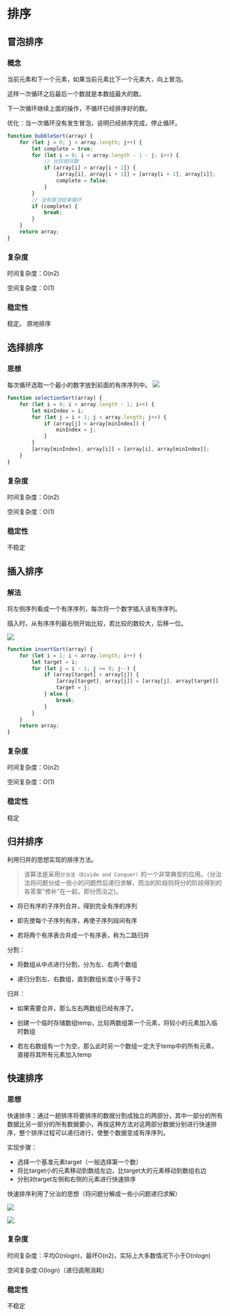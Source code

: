 # 排序

## 冒泡排序

### 概念
当前元素和下一个元素，如果当前元素比下一个元素大，向上冒泡。

这样一次循环之后最后一个数就是本数组最大的数。

下一次循环继续上面的操作，不循环已经排序好的数。

优化：当一次循环没有发生冒泡，说明已经排序完成，停止循环。
```js
function bubbleSort(array) {
    for (let j = 0; j < array.length; j++) {
        let complete = true;
        for (let i = 0; i < array.length - 1 - j; i++) {
            // 比较相邻数
            if (array[i] > array[i + 1]) {
                [array[i], array[i + 1]] = [array[i + 1], array[i]];
                complete = false;
            }
        }
        // 没有冒泡结束循环
        if (complete) {
            break;
        }
    }
    return array;
}
```

### 复杂度
时间复杂度：O(n2)

空间复杂度：O(1)

### 稳定性
稳定。   原地排序


## 选择排序

### 思想
每次循环选取一个最小的数字放到前面的有序序列中。
![](https://s1.ax1x.com/2020/07/14/UadD8x.gif)

```js
function selectionSort(array) {
    for (let i = 0; i < array.length - 1; i++) {
        let minIndex = i;
        for (let j = i + 1; j < array.length; j++) {
            if (array[j] < array[minIndex]) {
                minIndex = j;
            }
        }
        [array[minIndex], array[i]] = [array[i], array[minIndex]];
    }
}
```
### 复杂度
时间复杂度：O(n2)

空间复杂度：O(1)

### 稳定性
不稳定



## 插入排序


### 解法

将左侧序列看成一个有序序列，每次将一个数字插入该有序序列。

插入时，从有序序列最右侧开始比较，若比较的数较大，后移一位。

![](https://s1.ax1x.com/2020/07/14/UawuQK.gif)
```js
function insertSort(array) {
    for (let i = 1; i < array.length; i++) {
        let target = i;
        for (let j = i - 1; j >= 0; j--) {
            if (array[target] < array[j]) {
                [array[target], array[j]] = [array[j], array[target]]
                target = j;
            } else {
                break;
            }
        }
    }
    return array;
}
```
### 复杂度
时间复杂度：O(n2)

空间复杂度：O(1)

### 稳定性
稳定

## 归并排序
利用归并的思想实现的排序方法。

>该算法是采用`分治法（Divide and Conquer）`的一个非常典型的应用。（分治法将问题分成一些小的问题然后递归求解，而治的阶段则将分的阶段得到的各答案"修补"在一起，即分而治之)。

* 将已有序的子序列合并，得到完全有序的序列

* 即先使每个子序列有序，再使子序列段间有序

* 若将两个有序表合并成一个有序表，称为二路归并


分割：

* 将数组从中点进行分割，分为左、右两个数组

* 递归分割左、右数组，直到数组长度小于等于2

归并：

* 如果需要合并，那么左右两数组已经有序了。

* 创建一个临时存储数组temp，比较两数组第一个元素，将较小的元素加入临时数组

* 若左右数组有一个为空，那么此时另一个数组一定大于temp中的所有元素，直接将其所有元素加入temp

## 快速排序

### 思想
快速排序：通过一趟排序将要排序的数据分割成独立的两部分，其中一部分的所有数据比另一部分的所有数据要小，再按这种方法对这两部分数据分别进行快速排序，整个排序过程可以递归进行，使整个数据变成有序序列。

实现步骤：

* 选择一个基准元素target（一般选择第一个数）
* 将比target小的元素移动到数组左边，比target大的元素移动到数组右边
* 分别对target左侧和右侧的元素进行快速排序

快速排序利用了分治的思想（将问题分解成一些小问题递归求解）

![](https://s1.ax1x.com/2020/07/14/Ua0nts.jpg)

![](https://s1.ax1x.com/2020/07/14/Ua0w1x.gif)


### 复杂度
时间复杂度：平均O(nlogn)，最坏O(n2)，实际上大多数情况下小于O(nlogn)

空间复杂度:O(logn)（递归调用消耗）

### 稳定性
不稳定